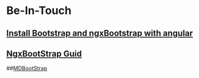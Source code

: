# Be-In-Touch

## [Install Bootstrap and ngxBootstrap with angular](https://loiane.com/2017/08/how-to-add-bootstrap-to-an-angular-cli-project/)

## [NgxBootStrap Guid](https://valor-software.com/ngx-bootstrap/#/documentation#getting-started)

##[MDBootStrap](https://mdbootstrap.com/docs/angular/getting-started/download/ss)
